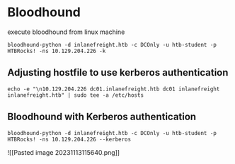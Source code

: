 # Bloodhound
execute bloodhound from linux machine 
```
bloodhound-python -d inlanefreight.htb -c DCOnly -u htb-student -p HTBRocks! -ns 10.129.204.226 -k
```

## Adjusting hostfile to use kerberos authentication
```
echo -e "\n10.129.204.226 dc01.inlanefreight.htb dc01 inlanefreight inlanefreight.htb" | sudo tee -a /etc/hosts
```

## Bloodhound with Kerberos authentication
```
bloodhound-python -d inlanefreight.htb -c DCOnly -u htb-student -p HTBRocks! -ns 10.129.204.226 --kerberos
```

![[Pasted image 20231113115640.png]]